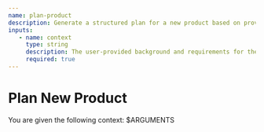 ```yaml
---
name: plan-product
description: Generate a structured plan for a new product based on provided context.
inputs:
   - name: context
     type: string
     description: The user-provided background and requirements for the product
     required: true
---
```


# Plan New Product

You are given the following context:
$ARGUMENTS

